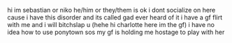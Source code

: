 hi im sebastian or niko
he/him or they/them is ok
i dont socialize on here cause i have this disorder and its called gad ever heard of it
i have a gf flirt with me and i will bitchslap u
(hehe hi charlotte here im the gf)
i have no idea how to use ponytown sos my gf is holding me hostage to play with her

<!---
femshin/femshin is a ✨ special ✨ repository because its `README.md` (this file) appears on your GitHub profile.
You can click the Preview link to take a look at your changes.
--->
